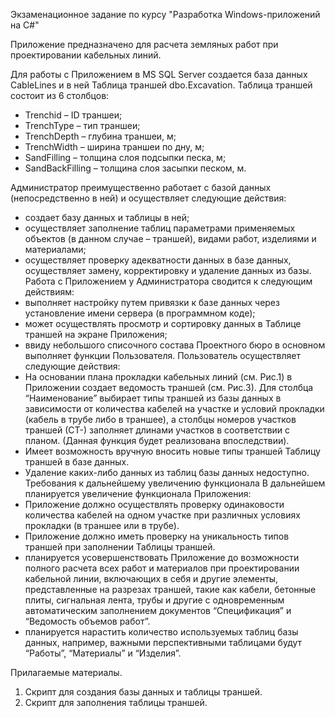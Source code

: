 Экзаменационное задание по курсу "Разработка Windows-приложений на С#"

Приложение предназначено для расчета земляных работ при проектировании кабельных линий.

Для работы с Приложением в MS SQL Server создается база данных CableLines и в ней Таблица траншей dbo.Excavation.
Таблица траншей состоит из 6 столбцов:
-  Trenchid – ID траншеи;
- TrenchType – тип траншеи;
- TrenchDepth – глубина траншеи, м;
- TrenchWidth – ширина траншеи по дну, м;
- SandFilling – толщина слоя подсыпки песка, м;
- SandBackFilling – толщина слоя засыпки песком, м.

Администратор преимущественно работает с базой данных (непосредственно в ней) и осуществляет следующие действия:
-	создает базу данных и таблицы в ней;
-	осуществляет заполнение таблиц параметрами применяемых объектов (в данном случае – траншей), видами работ, изделиями и материалами;
-	осуществляет проверку адекватности данных в базе данных, осуществляет замену, корректировку и удаление данных из базы.
Работа с Приложением у Администратора сводится к следующим действиям:
-	выполняет настройку путем привязки к базе данных через установление имени сервера (в программном коде);
-	может осуществлять просмотр и сортировку данных в Таблице траншей на экране Приложения;
-	ввиду небольшого списочного состава Проектного бюро в основном выполняет функции Пользователя.
Пользователь осуществляет следующие действия:
-	На основании плана прокладки кабельных линий (см. Рис.1) в Приложении создает ведомость траншей (см. Рис.3). Для столбца “Наименование” выбирает типы траншей из базы данных в зависимости от количества кабелей на участке и условий прокладки (кабель в трубе либо в траншее), а столбцы номеров участков траншей (СТ-) заполняет длинами участков в соответствии с планом. (Данная функция будет реализована впоследствии).
-	Имеет возможность вручную вносить новые типы траншей Таблицу траншей в базе данных.
-	Удаление каких-либо данных из таблиц базы данных недоступно.
Требования к дальнейшему увеличению функционала
В дальнейшем планируется увеличение функционала Приложения:
- Приложение должно осуществлять проверку одинаковости количества кабелей на одном участке при различных условиях прокладки (в траншее или в трубе).
- Приложение должно иметь проверку на уникальность типов траншей при заполнении Таблицы траншей.
- планируется усовершенствовать Приложение до возможности полного расчета всех работ и материалов при проектировании кабельной линии, включающих в себя и другие элементы, представленные на разрезах траншей, такие как кабели, бетонные плиты, сигнальная лента, трубы и другие с одновременным автоматическим заполнением документов “Спецификация” и “Ведомость объемов работ”.
- планируется нарастить количество используемых таблиц базы данных, например, важными перспективными таблицами будут “Работы”, “Материалы” и “Изделия”.

Прилагаемые материалы.
1.	Скрипт для создания базы данных и таблицы траншей.
2.	Скрипт для заполнения таблицы траншей.
